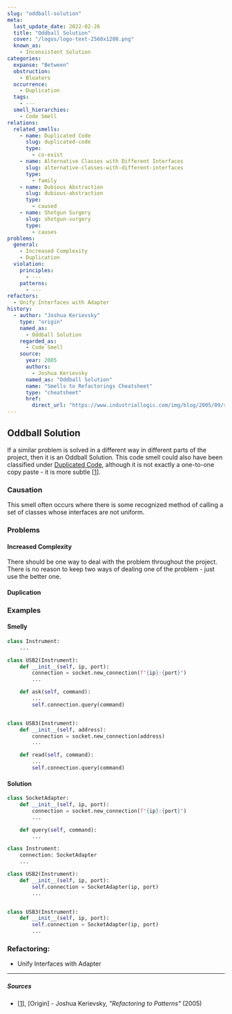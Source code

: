 ```yaml
---
slug: "oddball-solution"
meta:
  last_update_date: 2022-02-26
  title: "Oddball Solution"
  cover: "/logos/logo-text-2560x1280.png"
  known_as:
    - Inconsistent Solution
categories:
  expanse: "Between"
  obstruction:
    - Bloaters
  occurrence:
    - Duplication
  tags:
    - ---
  smell_hierarchies:
    - Code Smell
relations:
  related_smells:
    - name: Duplicated Code
      slug: duplicated-code
      type:
        - co-exist
    - name: Alternative Classes with Different Interfaces
      slug: alternative-classes-with-different-interfaces
      type:
        - family
    - name: Dubious Abstraction
      slug: dubious-abstraction
      type:
        - caused
    - name: Shotgun Surgery
      slug: shotgun-surgery
      type:
        - causes
problems:
  general:
    - Increased Complexity
    - Duplication
  violation:
    principles:
      - ---
    patterns:
      - ---
refactors:
  - Unify Interfaces with Adapter
history:
  - author: "Joshua Kerievsky"
    type: "origin"
    named_as:
      - Oddball Solution
    regarded_as:
      - Code Smell
    source:
      year: 2005
      authors:
        - Joshua Kerievsky
      named_as: "Oddball Solution"
      name: "Smells to Refactorings Cheatsheet"
      type: "cheatsheet"
      href:
        direct_url: "https://www.industriallogic.com/img/blog/2005/09/smellstorefactorings.pdf"
---
```


## Oddball Solution

If a similar problem is solved in a different way in different parts of the project, then it is an Oddball Solution. This code smell could also have been classified under [Duplicated Code](./duplicated-code.md), although it is not exactly a one-to-one copy paste - it is more subtle [[1](#sources)].

### Causation

This smell often occurs where there is some recognized method of calling a set of classes whose interfaces are not uniform.

### Problems

#### **Increased Complexity**

There should be one way to deal with the problem throughout the project. There is no reason to keep two ways of dealing one of the problem - just use the better one.

#### **Duplication**

### Examples

<div class="example-block">

#### Smelly

```py
class Instrument:
    ...

class USB2(Instrument):
    def __init__(self, ip, port):
        connection = socket.new_connection(f"{ip}:{port}")
        ...

    def ask(self, command):
        ...
        self.connection.query(command)


class USB3(Instrument):
    def __init__(self, address):
        connection = socket.new_connection(address)
        ...

    def read(self, command):
        ...
        self.connection.query(command)
```

#### Solution

```py
class SocketAdapter:
    def __init__(self, ip, port):
        connection = socket.new_connection(f"{ip}:{port}")
        ...

    def query(self, command):
        ...

class Instrument:
    connection: SocketAdapter
    ...

class USB2(Instrument):
    def __init__(self, ip, port):
        self.connection = SocketAdapter(ip, port)
        ...


class USB3(Instrument):
    def __init__(self, ip, port):
        self.connection = SocketAdapter(ip, port)
        ...

```

</div>

### Refactoring:

- Unify Interfaces with Adapter

---

##### Sources

- [[1](#sources)], [Origin] - Joshua Kerievsky, _"Refactoring to Patterns"_ (2005)

